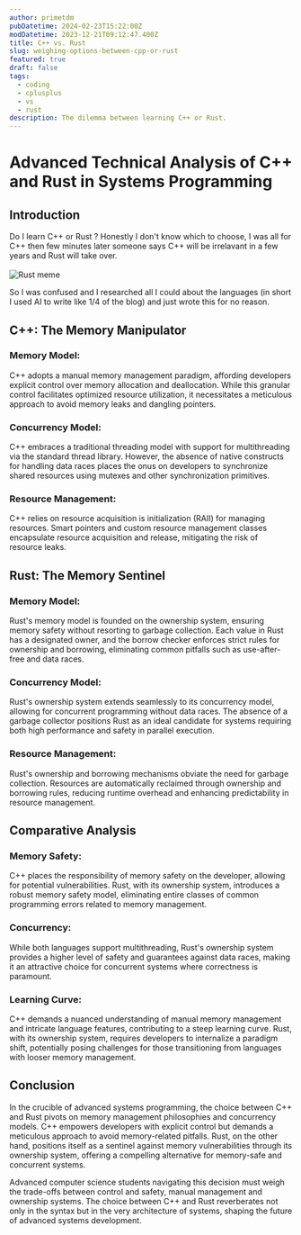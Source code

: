 ```yaml
---
author: primetdm
pubDatetime: 2024-02-23T15:22:00Z
modDatetime: 2023-12-21T09:12:47.400Z
title: C++ vs. Rust
slug: weighing-options-between-cpp-or-rust
featured: true
draft: false
tags:
  - coding
  - cplusplus
  - vs
  - rust
description: The dilemma between learning C++ or Rust.
---
```


# Advanced Technical Analysis of C++ and Rust in Systems Programming

## Introduction

Do I learn C++ or Rust ? Honestly I don't know which to choose, I was all for C++ then few minutes later someone says C++ will be irrelavant in a few years and Rust will take over.
<br>
<br>
![Rust meme](https://media1.tenor.com/m/Ok8kj4G5YRcAAAAd/dsmp.gif)

So I was confused and I researched all I could about the languages (in short I used AI to write like 1/4 of the blog) and just wrote this for no reason.

## C++: The Memory Manipulator

### Memory Model:

C++ adopts a manual memory management paradigm, affording developers explicit control over memory allocation and deallocation. While this granular control facilitates optimized resource utilization, it necessitates a meticulous approach to avoid memory leaks and dangling pointers.

### Concurrency Model:

C++ embraces a traditional threading model with support for multithreading via the standard thread library. However, the absence of native constructs for handling data races places the onus on developers to synchronize shared resources using mutexes and other synchronization primitives.

### Resource Management:

C++ relies on resource acquisition is initialization (RAII) for managing resources. Smart pointers and custom resource management classes encapsulate resource acquisition and release, mitigating the risk of resource leaks.

## Rust: The Memory Sentinel

### Memory Model:

Rust's memory model is founded on the ownership system, ensuring memory safety without resorting to garbage collection. Each value in Rust has a designated owner, and the borrow checker enforces strict rules for ownership and borrowing, eliminating common pitfalls such as use-after-free and data races.

### Concurrency Model:

Rust's ownership system extends seamlessly to its concurrency model, allowing for concurrent programming without data races. The absence of a garbage collector positions Rust as an ideal candidate for systems requiring both high performance and safety in parallel execution.

### Resource Management:

Rust's ownership and borrowing mechanisms obviate the need for garbage collection. Resources are automatically reclaimed through ownership and borrowing rules, reducing runtime overhead and enhancing predictability in resource management.

## Comparative Analysis

### Memory Safety:

C++ places the responsibility of memory safety on the developer, allowing for potential vulnerabilities. Rust, with its ownership system, introduces a robust memory safety model, eliminating entire classes of common programming errors related to memory management.

### Concurrency:

While both languages support multithreading, Rust's ownership system provides a higher level of safety and guarantees against data races, making it an attractive choice for concurrent systems where correctness is paramount.

### Learning Curve:

C++ demands a nuanced understanding of manual memory management and intricate language features, contributing to a steep learning curve. Rust, with its ownership system, requires developers to internalize a paradigm shift, potentially posing challenges for those transitioning from languages with looser memory management.

## Conclusion

In the crucible of advanced systems programming, the choice between C++ and Rust pivots on memory management philosophies and concurrency models. C++ empowers developers with explicit control but demands a meticulous approach to avoid memory-related pitfalls. Rust, on the other hand, positions itself as a sentinel against memory vulnerabilities through its ownership system, offering a compelling alternative for memory-safe and concurrent systems.

Advanced computer science students navigating this decision must weigh the trade-offs between control and safety, manual management and ownership systems. The choice between C++ and Rust reverberates not only in the syntax but in the very architecture of systems, shaping the future of advanced systems development.
